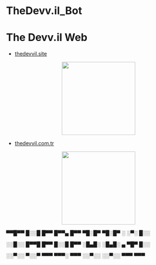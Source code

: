 # TheDevv.il_Bot



# The Devv.il Web

- [thedevvil.site](http://www.thedevvil.site)

<p align="center">
  <img  width="200" height="200" src="https://i.hizliresim.com/cau0xef.png">
</p>

- [thedevvil.com.tr](http:/www.thedevvil.com.tr) 

<p align="center">
  <img  width="200" height="200" src="https://i.hizliresim.com/mir3xf2.png">
</p>


 ▀▀█▀▀ █░░█ █▀▀   █▀▀▄ █▀▀ ▀█░█▀ ▀█░█▀ ░ ░▀░ █░░
 
 ░░█░░ █▀▀█ █▀▀   █░░█ █▀▀ ░█▄█░ ░█▄█░ ▄ ▀█▀ █░░
 
 ░░▀░░ ▀░░▀ ▀▀▀   ▀▀▀░ ▀▀▀ ░░▀░░ ░░▀░░   ▀▀▀ ▀▀▀
